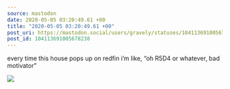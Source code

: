 ```yaml
---
source: mastodon
date: 2020-05-05 03:20:49.61 +00
title: "2020-05-05 03:20:49.61 +00"
post_uri: https://mastodon.social/users/gravely/statuses/104113691005678238
post_id: 104113691005678238
---
```

every time this house pops up on redfin i’m like, “oh R5D4 or whatever, bad motivator”


![](/images/28298387.jpg)

